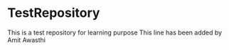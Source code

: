 # TestRepository
This is a test repository for learning purpose
This line has been added by Amit Awasthi
